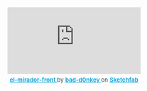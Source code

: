 <div class="sketchfab-embed-wrapper"> <iframe title="el-mirador-front" frameborder="0" allowfullscreen mozallowfullscreen="true" webkitallowfullscreen="true" allow="autoplay; fullscreen; xr-spatial-tracking" xr-spatial-tracking execution-while-out-of-viewport execution-while-not-rendered web-share src="https://sketchfab.com/models/4366bb6943e943088833c92a514fe583/embed"> </iframe> <p style="font-size: 13px; font-weight: normal; margin: 5px; color: #4A4A4A;"> <a href="https://sketchfab.com/3d-models/el-mirador-front-4366bb6943e943088833c92a514fe583?utm_medium=embed&utm_campaign=share-popup&utm_content=4366bb6943e943088833c92a514fe583" target="_blank" style="font-weight: bold; color: #1CAAD9;"> el-mirador-front </a> by <a href="https://sketchfab.com/lefevrelm?utm_medium=embed&utm_campaign=share-popup&utm_content=4366bb6943e943088833c92a514fe583" target="_blank" style="font-weight: bold; color: #1CAAD9;"> bad-d0nkey </a> on <a href="https://sketchfab.com?utm_medium=embed&utm_campaign=share-popup&utm_content=4366bb6943e943088833c92a514fe583" target="_blank" style="font-weight: bold; color: #1CAAD9;">Sketchfab</a></p></div>
